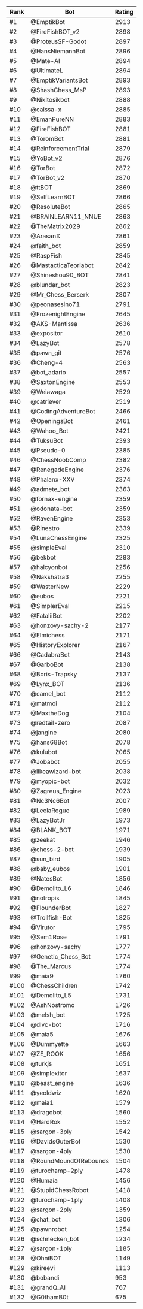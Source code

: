 Rank|Bot|Rating
---|---|---
#1|@EmptikBot|2913
#2|@FireFishBOT_v2|2898
#3|@ProteusSF-Godot|2897
#4|@HansNiemannBot|2896
#5|@Mate-AI|2894
#6|@UltimateL|2894
#7|@EmptikVariantsBot|2893
#8|@ShashChess_MsP|2893
#9|@Nikitosikbot|2888
#10|@caissa-x|2885
#11|@EmanPureNN|2883
#12|@FireFishBOT|2881
#13|@ToromBot|2881
#14|@ReinforcementTrial|2879
#15|@YoBot_v2|2876
#16|@TorBot|2872
#17|@TorBot_v2|2870
#18|@ttBOT|2869
#19|@SelfLearnBOT|2866
#20|@ResoluteBot|2865
#21|@BRAINLEARN11_NNUE|2863
#22|@TheMatrix2029|2862
#23|@ArasanX|2861
#24|@faith_bot|2859
#25|@RaspFish|2845
#26|@MastacticaTeoriabot|2842
#27|@Shineshou90_BOT|2841
#28|@blundar_bot|2823
#29|@Mr_Chess_Berserk|2807
#30|@peonasesino71|2791
#31|@FrozenightEngine|2645
#32|@AKS-Mantissa|2636
#33|@expositor|2610
#34|@LazyBot|2578
#35|@pawn_git|2576
#36|@Cheng-4|2563
#37|@bot_adario|2557
#38|@SaxtonEngine|2553
#39|@Weiawaga|2529
#40|@catriever|2519
#41|@CodingAdventureBot|2466
#42|@OpeningsBot|2461
#43|@Wahoo_Bot|2421
#44|@TuksuBot|2393
#45|@Pseudo-0|2385
#46|@ChessNoobComp|2382
#47|@RenegadeEngine|2376
#48|@Phalanx-XXV|2374
#49|@admete_bot|2363
#50|@fornax-engine|2359
#51|@odonata-bot|2359
#52|@RavenEngine|2353
#53|@Rinestro|2339
#54|@LunaChessEngine|2325
#55|@simpleEval|2310
#56|@bekbot|2283
#57|@halcyonbot|2256
#58|@Nakshatra3|2255
#59|@WasterNew|2229
#60|@eubos|2221
#61|@SimplerEval|2215
#62|@FataliiBot|2202
#63|@honzovy-sachy-2|2177
#64|@Elmichess|2171
#65|@HistoryExplorer|2167
#66|@CadabraBot|2143
#67|@GarboBot|2138
#68|@Boris-Trapsky|2137
#69|@Lynx_BOT|2136
#70|@camel_bot|2112
#71|@matmoi|2112
#72|@MaxtheDog|2104
#73|@redtail-zero|2087
#74|@jangine|2080
#75|@hans68Bot|2078
#76|@kulubot|2065
#77|@Jobabot|2055
#78|@likeawizard-bot|2038
#79|@myopic-bot|2032
#80|@Zagreus_Engine|2023
#81|@Nc3Nc6Bot|2007
#82|@LeelaRogue|1989
#83|@LazyBotJr|1973
#84|@BLANK_BOT|1971
#85|@zeekat|1946
#86|@chess-2-bot|1939
#87|@sun_bird|1905
#88|@baby_eubos|1901
#89|@NatesBot|1856
#90|@Demolito_L6|1846
#91|@notropis|1845
#92|@FlounderBot|1827
#93|@Trollfish-Bot|1825
#94|@Virutor|1795
#95|@Sem1Rose|1791
#96|@honzovy-sachy|1777
#97|@Genetic_Chess_Bot|1774
#98|@The_Marcus|1774
#99|@maia9|1760
#100|@ChessChildren|1742
#101|@Demolito_L5|1731
#102|@AshNostromo|1726
#103|@melsh_bot|1725
#104|@dlvc-bot|1716
#105|@maia5|1676
#106|@Dummyette|1663
#107|@ZE_ROOK|1656
#108|@turkjs|1651
#109|@simplexitor|1637
#110|@beast_engine|1636
#111|@yeoldwiz|1620
#112|@maia1|1579
#113|@dragobot|1560
#114|@HardRok|1552
#115|@sargon-3ply|1542
#116|@DavidsGuterBot|1530
#117|@sargon-4ply|1530
#118|@RoundMoundOfRebounds|1504
#119|@turochamp-2ply|1478
#120|@Humaia|1456
#121|@StupidChessRobot|1418
#122|@turochamp-1ply|1408
#123|@sargon-2ply|1359
#124|@chat_bot|1306
#125|@pawnrobot|1254
#126|@schnecken_bot|1234
#127|@sargon-1ply|1185
#128|@OhniBOT|1149
#129|@kireevi|1113
#130|@bobandi|953
#131|@grandQ_AI|767
#132|@G0thamB0t|675
